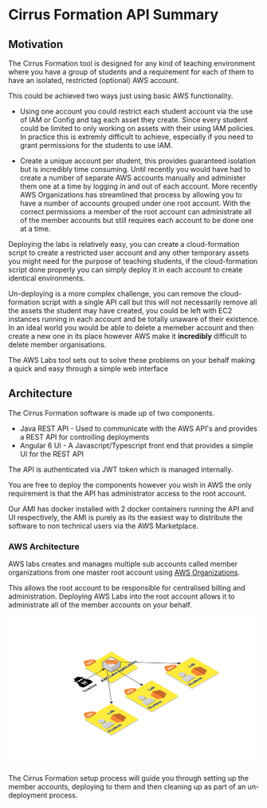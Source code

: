 # Cirrus Formation API Summary
## Motivation 

The Cirrus Formation tool is designed for any kind of teaching environment where you have a group of students and a requirement for each of them to have an isolated, restricted (optional) AWS account.

This could be achieved two ways just using basic AWS functionality.

 - Using one account you could restrict each student account via the use of IAM or Config and tag each asset they create. Since every student could be limited to only working on assets with their using IAM policies. In practice this is extremly difficult to achieve, especially if you need to grant permissions for the students to use IAM.

 - Create a unique account per student, this provides guaranteed isolation but is incredibly time consuming. Until recently you would have had to create a number of separate AWS accounts manually and administer them one at a time by logging in and out of each account. More recently AWS Organizations has
streamlined that process by allowing you to have a number of accounts grouped under one root account. With the correct permissions a member of the root account can administrate all of the member accounts but still requires each account to be done one at a time.


Deploying the labs is relatively easy, you can create a cloud-formation script to create a restricted user account and any other temporary assets you might need for the purpose of teaching students, if the cloud-formation script done properly you can simply deploy it in each account to create identical environments.

Un-deploying is a more complex challenge, you can remove the cloud-formation script with a single API call but this will not necessarily remove all the assets the student may have created, you could be left with EC2 instances running in each account and be totally unaware of their existence. In an ideal world you would be able to delete a memeber account and then create a new one in its place however AWS make it __incredibly__ difficult to delete member organisations.

The AWS Labs tool sets out to solve these problems on your behalf making a quick and easy through a simple web interface

## Architecture

The Cirrus Formation software is made up of two components.

* Java REST API - Used to communicate with the AWS API's and provides a REST API for controlling deployments
* Angular 6 UI - A Javascript/Typescript front end that provides a simple UI for the REST API

The API is authenticated via JWT token which is managed internally.

You are free to deploy the components however you wish in AWS the only requirement is that the API has administrator access to the root account.

Our AMI has docker installed with 2 docker containers running the API and UI respectively, the AMI is purely as its the easiest way to distribute the software to non technical users via the AWS Marketplace. 

### AWS Architecture

AWS labs creates and manages multiple sub accounts called member organizations from one master root account using [AWS Organizations](https://aws.amazon.com/organizations/).

This allows the root account to be responsible for centralised billing and administration. Deploying AWS Labs into the root account allows it to administrate all of the member accounts on your behalf.

![Cirrus Formation Account Architecture](images/account-architecture.png)

The Cirrus Formation setup process will guide you through setting up the member accounts, deploying to them and then cleaning up as part of an un-deployment process.

